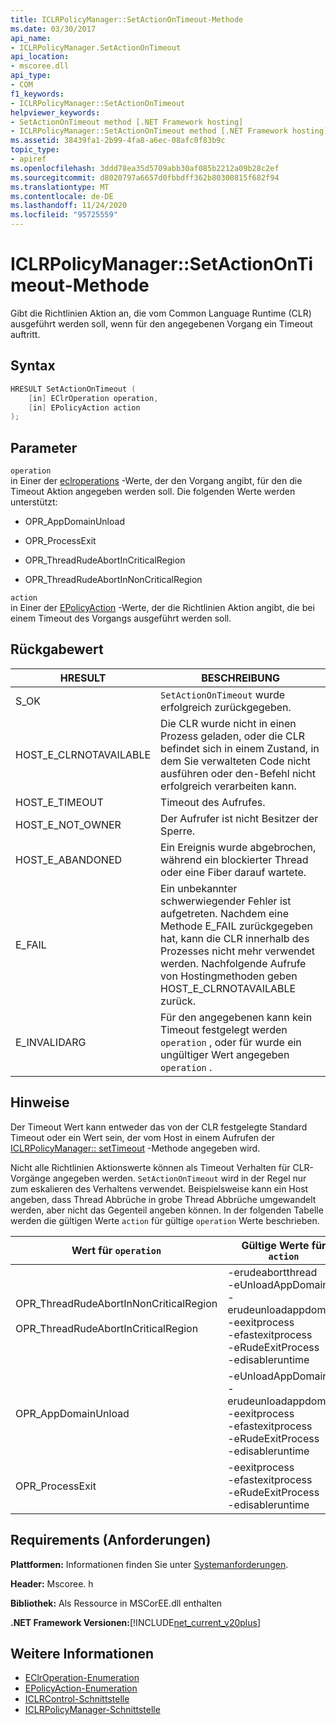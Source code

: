 ```yaml
---
title: ICLRPolicyManager::SetActionOnTimeout-Methode
ms.date: 03/30/2017
api_name:
- ICLRPolicyManager.SetActionOnTimeout
api_location:
- mscoree.dll
api_type:
- COM
f1_keywords:
- ICLRPolicyManager::SetActionOnTimeout
helpviewer_keywords:
- SetActionOnTimeout method [.NET Framework hosting]
- ICLRPolicyManager::SetActionOnTimeout method [.NET Framework hosting]
ms.assetid: 38439fa1-2b99-4fa8-a6ec-08afc0f83b9c
topic_type:
- apiref
ms.openlocfilehash: 3ddd78ea35d5709abb30af085b2212a09b28c2ef
ms.sourcegitcommit: d8020797a6657d0fbbdff362b80300815f682f94
ms.translationtype: MT
ms.contentlocale: de-DE
ms.lasthandoff: 11/24/2020
ms.locfileid: "95725559"
---
```

# <a name="iclrpolicymanagersetactionontimeout-method"></a>ICLRPolicyManager::SetActionOnTimeout-Methode

Gibt die Richtlinien Aktion an, die vom Common Language Runtime (CLR) ausgeführt werden soll, wenn für den angegebenen Vorgang ein Timeout auftritt.  
  
## <a name="syntax"></a>Syntax  
  
```cpp  
HRESULT SetActionOnTimeout (  
    [in] EClrOperation operation,  
    [in] EPolicyAction action  
);  
```  
  
## <a name="parameters"></a>Parameter  

 `operation`  
 in Einer der [eclroperations](eclroperation-enumeration.md) -Werte, der den Vorgang angibt, für den die Timeout Aktion angegeben werden soll. Die folgenden Werte werden unterstützt:  
  
- OPR_AppDomainUnload  
  
- OPR_ProcessExit  
  
- OPR_ThreadRudeAbortInCriticalRegion  
  
- OPR_ThreadRudeAbortInNonCriticalRegion  
  
 `action`  
 in Einer der [EPolicyAction](epolicyaction-enumeration.md) -Werte, der die Richtlinien Aktion angibt, die bei einem Timeout des Vorgangs ausgeführt werden soll.  
  
## <a name="return-value"></a>Rückgabewert  
  
|HRESULT|BESCHREIBUNG|  
|-------------|-----------------|  
|S_OK|`SetActionOnTimeout` wurde erfolgreich zurückgegeben.|  
|HOST_E_CLRNOTAVAILABLE|Die CLR wurde nicht in einen Prozess geladen, oder die CLR befindet sich in einem Zustand, in dem Sie verwalteten Code nicht ausführen oder den-Befehl nicht erfolgreich verarbeiten kann.|  
|HOST_E_TIMEOUT|Timeout des Aufrufes.|  
|HOST_E_NOT_OWNER|Der Aufrufer ist nicht Besitzer der Sperre.|  
|HOST_E_ABANDONED|Ein Ereignis wurde abgebrochen, während ein blockierter Thread oder eine Fiber darauf wartete.|  
|E_FAIL|Ein unbekannter schwerwiegender Fehler ist aufgetreten. Nachdem eine Methode E_FAIL zurückgegeben hat, kann die CLR innerhalb des Prozesses nicht mehr verwendet werden. Nachfolgende Aufrufe von Hostingmethoden geben HOST_E_CLRNOTAVAILABLE zurück.|  
|E_INVALIDARG|Für den angegebenen kann kein Timeout festgelegt werden `operation` , oder für wurde ein ungültiger Wert angegeben `operation` .|  
  
## <a name="remarks"></a>Hinweise  

 Der Timeout Wert kann entweder das von der CLR festgelegte Standard Timeout oder ein Wert sein, der vom Host in einem Aufrufen der [ICLRPolicyManager:: setTimeout](iclrpolicymanager-settimeout-method.md) -Methode angegeben wird.  
  
 Nicht alle Richtlinien Aktionswerte können als Timeout Verhalten für CLR-Vorgänge angegeben werden. `SetActionOnTimeout` wird in der Regel nur zum eskalieren des Verhaltens verwendet. Beispielsweise kann ein Host angeben, dass Thread Abbrüche in grobe Thread Abbrüche umgewandelt werden, aber nicht das Gegenteil angeben können. In der folgenden Tabelle werden die gültigen Werte `action` für gültige `operation` Werte beschrieben.  
  
|Wert für `operation`|Gültige Werte für `action`|  
|---------------------------|-------------------------------|  
|OPR_ThreadRudeAbortInNonCriticalRegion<br /><br /> OPR_ThreadRudeAbortInCriticalRegion|-erudeabortthread<br />-eUnloadAppDomain<br />-erudeunloadappdomain<br />-eexitprocess<br />-efastexitprocess<br />-eRudeExitProcess<br />-edisableruntime|  
|OPR_AppDomainUnload|-eUnloadAppDomain<br />-erudeunloadappdomain<br />-eexitprocess<br />-efastexitprocess<br />-eRudeExitProcess<br />-edisableruntime|  
|OPR_ProcessExit|-eexitprocess<br />-efastexitprocess<br />-eRudeExitProcess<br />-edisableruntime|  
  
## <a name="requirements"></a>Requirements (Anforderungen)  

 **Plattformen:** Informationen finden Sie unter [Systemanforderungen](../../get-started/system-requirements.md).  
  
 **Header:** Mscoree. h  
  
 **Bibliothek:** Als Ressource in MSCorEE.dll enthalten  
  
 **.NET Framework Versionen:**[!INCLUDE[net_current_v20plus](../../../../includes/net-current-v20plus-md.md)]  
  
## <a name="see-also"></a>Weitere Informationen

- [EClrOperation-Enumeration](eclroperation-enumeration.md)
- [EPolicyAction-Enumeration](epolicyaction-enumeration.md)
- [ICLRControl-Schnittstelle](iclrcontrol-interface.md)
- [ICLRPolicyManager-Schnittstelle](iclrpolicymanager-interface.md)
